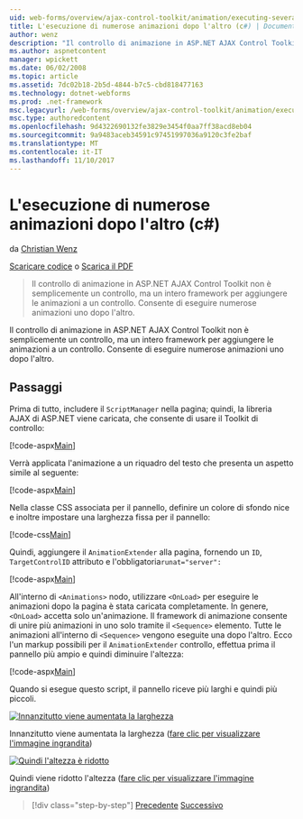 ```yaml
---
uid: web-forms/overview/ajax-control-toolkit/animation/executing-several-animations-after-each-other-cs
title: L'esecuzione di numerose animazioni dopo l'altro (c#) | Documenti Microsoft
author: wenz
description: "Il controllo di animazione in ASP.NET AJAX Control Toolkit non è semplicemente un controllo, ma un intero framework per aggiungere le animazioni a un controllo. Consente di eseguire severa..."
ms.author: aspnetcontent
manager: wpickett
ms.date: 06/02/2008
ms.topic: article
ms.assetid: 7dc02b18-2b5d-4844-b7c5-cbd818477163
ms.technology: dotnet-webforms
ms.prod: .net-framework
msc.legacyurl: /web-forms/overview/ajax-control-toolkit/animation/executing-several-animations-after-each-other-cs
msc.type: authoredcontent
ms.openlocfilehash: 9d4322690132fe3829e3454f0aa7ff38acd8eb04
ms.sourcegitcommit: 9a9483aceb34591c97451997036a9120c3fe2baf
ms.translationtype: MT
ms.contentlocale: it-IT
ms.lasthandoff: 11/10/2017
---
```

<a name="executing-several-animations-after-each-other-c"></a>L'esecuzione di numerose animazioni dopo l'altro (c#)
====================
da [Christian Wenz](https://github.com/wenz)

[Scaricare codice](http://download.microsoft.com/download/f/9/a/f9a26acd-8df4-4484-8a18-199e4598f411/Animation3.cs.zip) o [Scarica il PDF](http://download.microsoft.com/download/6/7/1/6718d452-ff89-4d3f-a90e-c74ec2d636a3/animation3CS.pdf)

> Il controllo di animazione in ASP.NET AJAX Control Toolkit non è semplicemente un controllo, ma un intero framework per aggiungere le animazioni a un controllo. Consente di eseguire numerose animazioni uno dopo l'altro.


Il controllo di animazione in ASP.NET AJAX Control Toolkit non è semplicemente un controllo, ma un intero framework per aggiungere le animazioni a un controllo. Consente di eseguire numerose animazioni uno dopo l'altro.

## <a name="steps"></a>Passaggi

Prima di tutto, includere il `ScriptManager` nella pagina; quindi, la libreria AJAX di ASP.NET viene caricata, che consente di usare il Toolkit di controllo:

[!code-aspx[Main](executing-several-animations-after-each-other-cs/samples/sample1.aspx)]

Verrà applicata l'animazione a un riquadro del testo che presenta un aspetto simile al seguente:

[!code-aspx[Main](executing-several-animations-after-each-other-cs/samples/sample2.aspx)]

Nella classe CSS associata per il pannello, definire un colore di sfondo nice e inoltre impostare una larghezza fissa per il pannello:

[!code-css[Main](executing-several-animations-after-each-other-cs/samples/sample3.css)]

Quindi, aggiungere il `AnimationExtender` alla pagina, fornendo un `ID`, `TargetControlID` attributo e l'obbligatoria`runat="server":`

[!code-aspx[Main](executing-several-animations-after-each-other-cs/samples/sample4.aspx)]

All'interno di `<Animations>` nodo, utilizzare `<OnLoad>` per eseguire le animazioni dopo la pagina è stata caricata completamente. In genere, `<OnLoad>` accetta solo un'animazione. Il framework di animazione consente di unire più animazioni in uno solo tramite il `<Sequence>` elemento. Tutte le animazioni all'interno di `<Sequence>` vengono eseguite una dopo l'altro. Ecco l'un markup possibili per il `AnimationExtender` controllo, effettua prima il pannello più ampio e quindi diminuire l'altezza:

[!code-aspx[Main](executing-several-animations-after-each-other-cs/samples/sample5.aspx)]

Quando si esegue questo script, il pannello riceve più larghi e quindi più piccoli.


[![Innanzitutto viene aumentata la larghezza](executing-several-animations-after-each-other-cs/_static/image2.png)](executing-several-animations-after-each-other-cs/_static/image1.png)

Innanzitutto viene aumentata la larghezza ([fare clic per visualizzare l'immagine ingrandita](executing-several-animations-after-each-other-cs/_static/image3.png))


[![Quindi l'altezza è ridotto](executing-several-animations-after-each-other-cs/_static/image5.png)](executing-several-animations-after-each-other-cs/_static/image4.png)

Quindi viene ridotto l'altezza ([fare clic per visualizzare l'immagine ingrandita](executing-several-animations-after-each-other-cs/_static/image6.png))

>[!div class="step-by-step"]
[Precedente](executing-several-animations-at-the-same-time-cs.md)
[Successivo](animation-depending-on-a-condition-cs.md)

